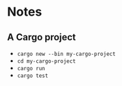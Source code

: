 # Notes

## A Cargo project

- `cargo new --bin my-cargo-project`
- `cd my-cargo-project`
- `cargo run`
- `cargo test`
